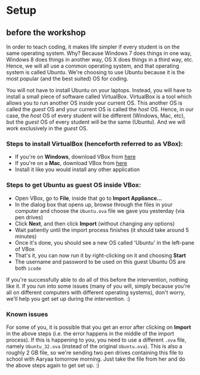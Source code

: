 Setup
=====
before the workshop
-------------------

In order to teach coding, it makes life simpler if every student is on the same
operating system. Why? Because Windows 7 does things in one way, Windows 8 does
things in another way, OS X does things in a third way, etc. Hence, we will all
use a common operating system, and that operating system is called Ubuntu.
We're choosing to use Ubuntu because it is the most popular (and the best
suited) OS for coding. 

You will not have to install Ubuntu on your laptops. Instead, you will have to
install a small piece of software called VirtualBox. VirtualBox is a tool which
allows you to run another OS inside your current OS. This another OS is
called the *guest* OS and your current OS is called the *host* OS. Hence, in
our case, the *host* OS of every student will be different (Windows, Mac, etc),
but the *guest* OS of every student will be the same (Ubuntu). And we will work
exclusively in the *guest* OS. 

### Steps to install VirtualBox (henceforth referred to as VBox):

- If you're on **Windows**, download VBox from [here][win]
- If you're on a **Mac**, download VBox from [here][mac]
- Install it like you would install any other application

### Steps to get Ubuntu as guest OS inside VBox:

- Open VBox, go to **File**, inside that go to **Import Appliance...**
- In the dialog box that opens up, browse through the files in your computer
  and choose the `Ubuntu.ova` file we gave you yesterday (via pen drives)
- Click **Next**, and then click **Import** (without changing any options)
- Wait patiently until the import process finishes (it should take around 5
  minutes)
- Once it's done, you should see a new OS called 'Ubuntu' in the left-pane of
  VBox
- That's it, you can now run it by right-clicking on it and choosing **Start**
- The username and password to be used on this guest Ubuntu OS are both `icode`

If you're successfully able to do all of this before the intervention, nothing
like it. If you run into some issues (many of you will, simply because you're
all on different computers with different operating systems), don't worry,
we'll help you get set up during the intervention. :)

### Known issues

For some of you, it is possible that you get an error after
clicking on **Import** in the above steps (i.e. the error happens in the middle
of the import process). If this is happening to you, you need to use a
different `.ova` file, namely `Ubuntu_32.ova` (instead of the original
`Ubuntu.ova`). This is also a roughly 2 GB file, so we're sending two pen
drives containing this file to school with Aaryaa tomorrow morning. Just take the
file from her and do the above steps again to get set up. :)

[win]: http://download.virtualbox.org/virtualbox/5.0.0/VirtualBox-5.0.0-101573-Win.exe
[mac]: http://download.virtualbox.org/virtualbox/5.0.0/VirtualBox-5.0.0-101573-OSX.dmg
